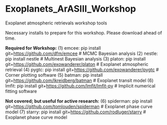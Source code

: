 # Exoplanets_ArASIII_Workshop
Exoplanet atmospheric retrievals workshop tools

Necessary installs to prepare for this workshop. Please download ahead of time.


**Required for Workshop:**
(1) emcee: pip install git+https://github.com/dfm/emcee # MCMC Bayesian analysis
(2) nestle: pip install nestle # Multinest Bayesian analysis
(3) platon: pip install git+https://github.com/exowanderer/platon # Exoplanet atmospheric retrieval
(4) pygtc: pip install git+https://github.com/exowanderer/pygtc # Corner plotting software
(5) batman: pip install git+https://github.com/lkreidberg/batman # Exoplanet transit model
(6) lmfit: pip install git+https://github.com/lmfit/lmfit-py # Implicit numerical fitting software

**Not covered; but useful for active research:**
(6) spiderman: pip install git+https://github.com/tomlouden/spiderman # Exoplanet phase curve model
(7) starry: pip install git+https://github.com/rodluger/starry  # Exoplanet phase curve model
